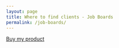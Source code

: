 ```yaml
---
layout: page
title: Where to find clients - Job Boards
permalink: /job-boards/
---
```


<a class="gumroad-button" href="https://gum.co/MWQC?wanted=true">Buy my product</a>